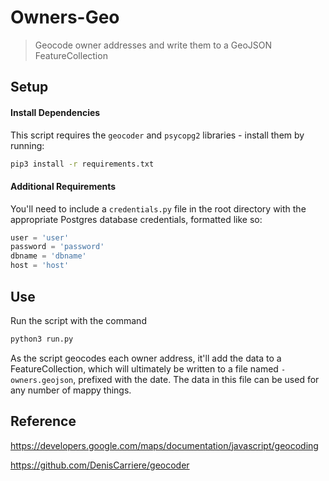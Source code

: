 # Owners-Geo
> Geocode owner addresses and write them to a GeoJSON FeatureCollection

## Setup

#### Install Dependencies

This script requires the `geocoder` and `psycopg2` libraries - install them by running:

```bash
pip3 install -r requirements.txt
```

#### Additional Requirements

You'll need to include a `credentials.py` file in the root directory with the appropriate Postgres database credentials, formatted like so:

```python
user = 'user'
password = 'password'
dbname = 'dbname'
host = 'host'

```

## Use

Run the script with the command

```bash
python3 run.py
```

As the script geocodes each owner address, it'll add the data to a FeatureCollection, which will ultimately be written to a file named `-owners.geojson`, prefixed with the date. The data in this file can be used for any number of mappy things.

## Reference

https://developers.google.com/maps/documentation/javascript/geocoding

https://github.com/DenisCarriere/geocoder
